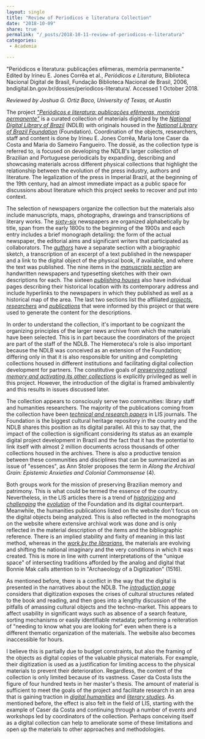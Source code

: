 ```yaml
---
layout: single
title: "Review of Periodicos e literatura Collection"
date: "2018-10-09"
share: true
permalink: "/_posts/2018-10-11-review-of-periodicos-e-literatura"
categories:
 - Academia

---
```


"Periódicos e literatura: publicações efêmeras, memória permanente." Edited by 
Irineu E. Jones Corrêa et al., *Periódicos e Literatura*, Biblioteca Nacional Digital de Brasil, Fundação Biblioteca Nacional de Brasil, 2006, bndigital.bn.gov.br/dossies/periodicos-literatura/. Accessed 1 October 2018.

*Reviewed by Joshua G. Ortiz Baco, University of Texas, at Austin* 
	
The project [*"Periódicos e literatura: publicações efêmeras, memória permanente"*](https://bndigital.bn.gov.br/dossies/periodicos-literatura) is a curated collection of materials digitized by the [*National Digital Library of Brazil*](http://bndigital.bn.gov.br/hemeroteca-digital/) (NDLB) with originals housed in the [*National Library of Brazil Foundation*](https://bn.gov.br/) (Foundation). Coordination of the objects, researchers, staff and content is done by Irineu E. Jones Corrêa, Maria Ione Caser da Costa and Maria do Sameiro Fangueiro. The dossiê, as the collection type is referred to, is focused on developing the NDLB's larger collection of Brazilian and Portuguese periodicals by expanding, describing and showcasing materials across different physical collections that highlight the relationship between the evolution of the press industry, authors and literature. The legalization of the press in Imperial Brazil, at the beginning of the 19th century, had an almost immediate impact as a public space for discussions about literature which this project seeks to recover and put into context. 

The selection of newspapers organize the collection but the materials also include manuscripts, maps, photographs, drawings and transcriptions of literary works. The [*sixty-six*](http://bndigital.bn.gov.br/dossies/periodicos-literatura/titulos-periodicos-literatura/indice-dos-titulos/) newspapers are organized alphabetically by title, span from the early 1800s to the beginning of the 1900s and each entry includes a brief monograph detailing: the form of the actual newspaper, the editorial aims and significant writers that participated as collaborators. The [*authors*](http://bndigital.bn.gov.br/dossies/periodicos-literatura/personagens-periodicos-literatura/indice-dos-personagens/) have a separate section with a biographic sketch, a transcription of an excerpt of a text published in the newspaper and a link to the digital object of the physical book, if available, and where the text was published. The nine items in the [*manuscripts section*](http://bndigital.bn.gov.br/dossies/periodicos-literatura/titulos-manuscritos/apresentacao-titulos-manuscritos/) are handwritten newspapers and typesetting sketches with their own descriptions for each. The sixteen [*publishing houses*](http://bndigital.bn.gov.br/dossies/periodicos-literatura/tipografias/tipografias-cariocas/) also have individual pages describing their historical location with its contemporary address and include hyperlinks to the newspapers in which they published as well as a historical map of the area. The last two sections list the affiliated [*projects*](http://bndigital.bn.gov.br/dossies/periodicos-literatura/pesquisas-e-pesquisadores/pesquisas/), [*researchers*](http://bndigital.bn.gov.br/dossies/periodicos-literatura/pesquisas-e-pesquisadores/pesquisadores/) and [*publications*](http://bndigital.bn.gov.br/dossies/periodicos-literatura/publicacoes/) that were informed by this project or that were used to generate the content for the descriptions. 

In order to understand the collection, it's important to be cognizant the organizing principles of the larger news archive from which the materials have been selected. This is in part because the coordinators of the project are part of the staff of the NDLB. The Hemeroteca's role is also important because the NDLB was conceived as an extension of the Foundation; differing only in that it is also responsible for uniting and completing collections housed in different institutions and facilitating digital collection development for partners. The constitutive goals of [*preserving national memory and activating its other collections*](http://bndigital.bn.gov.br/sobre-a-bndigital/missao/) is explicitly privileged as well in this project. However, the introduction of the digital is framed ambivalently and this results in issues discussed later. 

The collection appears to consciously serve two communities: library staff and humanities researchers. The majority of the publications coming from the collection have been [*technical and research papers*]() in LIS journals. The Foundation is the biggest cultural heritage repository in the country and the NDLB shares this position as its digital parallel. All this to say that, the impact of the collection is significant considering its status as an example digital project development in Brazil and the fact that it has the potential to link itself with almost 2 million documents across thousands of other collections housed in the archives. There is also a productive tension between these communities and disciplines that can be summarized as an issue of "essences", as Ann Stoler proposes the term in *Along the Archival Grain: Epistemic Anxieties and Colonial Commonsense* (4). 

Both groups work for the mission of preserving Brazilian memory and patrimony. This is what could be termed the essence of the country. Nevertheless, in the LIS articles there is a trend of [*historicizing*](http://www.unirio.br/ppgb/arquivo/maria-ione-caser-da-costa/view) and [*challenging*](http://www.letras.ufrj.br/prisma/jornada4.htm) the [*evolution*](https://portal.febab.org.br/anais/article/view/1320) of the Foundation and its digital counterpart. Meanwhile, the humanities publications listed on the website don't focus on the digital objects being analyzed. This is also reflected in the monographs on the website where extensive archival work was done and is only reflected in the material description of the items and the bibliographic reference. There is an implied stability and fixity of meaning in this last method, whereas in the [*work by the librarians*](https://www.bn.gov.br/es/node/3709), the materials are evolving and shifting the national imaginary and the very conditions in which it was created. This is more in line with current interpretations of the "unique space" of intersecting traditions afforded by the analog and digital that Bonnie Mak calls attention to in "Archaeology of a Digitization" (1516). 

As mentioned before, there is a conflict in the way that the digital is presented in the narratives about the NDLB. The [*introduction page*](https://bndigital.bn.gov.br/sobre-a-bndigital/apresentacao/https://bndigital.bn.gov.br/sobre-a-bndigital/apresentacao/) considers that digitization exposes the crises of cultural structures related to the book and reading, and then goes into a lengthy discussion of the pitfalls of amassing cultural objects and the techno-market. This appears to affect usability in significant ways such as absence of a search feature, sorting mechanisms or easily identifiable metadata; performing a reiteration of "needing to know what you are looking for" even when there is a different thematic organization of the materials. The website also becomes inaccessible for hours. 

I believe this is partially due to budget constraints, but also the framing of the objects as digital copies of the valuable physical materials. For example, their digitization is used as a justification for limiting access to the physical materials to prevent their deterioration. Regardless, the content of the collection is only limited because of its vastness. Caser da Costa lists the figure of four hundred texts in her master's thesis. The amount of material is sufficient to meet the goals of the project and facilitate research in an area that is gaining traction in [*digital humanities*](http://oceanicexchanges.org/) and [*literary studies*](http://scholarlyediting.org/2013/editions/intro.cwnewspaperpoetry.html). As mentioned before, the effect is also felt in the field of LIS, starting with the example of Caser da Costa and continuing through a number of events and workshops led by coordinators of the collection. Perhaps conceiving itself as a digital collection can help to ameliorate some of these limitations and open up the materials to other approaches and methodologies. 

